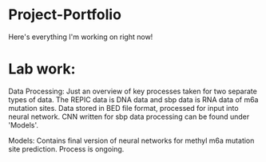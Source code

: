 # Project-Portfolio
Here's everything I'm working on right now!


# Lab work:
Data Processing:
Just an overview of key processes taken for two separate types of data. The REPIC data is DNA data and sbp data is RNA data of m6a mutation sites. 
Data stored in BED file format, processed for input into neural network. CNN written for sbp data processing can be found under 'Models'.

Models:
Contains final version of neural networks for methyl m6a mutation site prediction. Process is ongoing.
